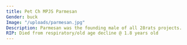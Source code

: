 ```yaml
---
title: Pet Ch MPJS Parmesan
Gender: buck
Image: "/uploads/parmesan.jpg"
Description: Parmesan was the founding male of all 28rats projects.
RIP: Died from respiratory/old age decline @ 1.8 years old
---
```


